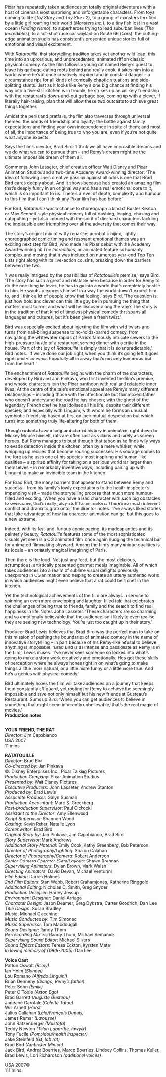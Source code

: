 
Pixar has repeatedly taken audiences on totally original adventures with a host of cinema’s most surprising and unforgettable characters. From toys coming to life (_Toy Story_ and _Toy Story 2_), to a group of monsters terrified by a little girl roaming their world (_Monsters Inc._), to a tiny fish lost in a vast ocean (_Finding_ _Nemo_), to superheroes trying to lead suburban lives (_The Incredibles_), to a hot-shot race car waylaid on Route 66 (_Cars_), the cutting-edge animation studio has consistently presented unique stories full of emotional and visual excitement.

With _Ratatouille_, that storytelling tradition takes yet another wild leap, this time into an uproarious, and unprecedented, animated riff on classic physical comedy. As the film follows a young rat named Remy’s quest to leave his garbage-eating roots behind and really cook, it takes him into a world where he’s at once creatively inspired and in constant danger – a circumstance ripe for all kinds of comically chaotic situations and side-splitting stunts. Just as it looks like Remy’s one big chance at finding his way into a five-star kitchen is in trouble, he strikes up an unlikely friendship with the restaurant’s down-and-out garbage boy, coming up with a clever, if literally hair-raising, plan that will allow these two outcasts to achieve great things together.

Amidst the perils and pratfalls, the film also traverses through universal themes: the bonds of friendship and loyalty; the battle against family expectations and finding your own independence in spite of them; and most of all, the importance of being true to who you are, even if you’re not quite what anyone expects.

Says the film’s director, Brad Bird: ‘I think we all have impossible dreams and we do what we can to pursue them – and Remy’s dream might be the ultimate impossible dream of them all.’

Comments John Lasseter, chief creative officer Walt Disney and Pixar Animation Studios and a two-time Academy Award-winning director: ‘The idea of following one’s creative passion against all odds is one that Brad Bird cares deeply about. And it shows because he’s created an amazing film that’s deeply funny in an original way and has a real emotional core to it, which is so important to us. There’s a level of depth, complexity and humour to this film that I don’t think any Pixar film has had before.’

For Bird, _Ratatouille_ was a chance to choreograph a kind of Buster Keaton or Max Sennett-style physical comedy full of dashing, leaping, chasing and catapulting – yet also imbued with the spirit of die-hard characters tackling the implausible and triumphing over all the adversity that comes their way.

The story’s original mix of witty repartee, acrobatic hijinx, tightly choreographed comic timing and resonant emotional themes was an exciting next step for Bird, who made his Pixar debut with the Academy Award-winning hit _The_ _Incredibles_, an animated feature so humanly complex and moving that it was included on numerous year-end Top Ten Lists right along with its live-action cousins, breaking down the barriers between the two.

‘I was really intrigued by the possibilities of _Ratatouille_’s premise,’ says Bird. ‘The story has such a great and relatable hero because in order for Remy to do the one thing he loves, he has to go into a world that’s completely hostile to him. He wants to express himself in a way the world doesn’t expect him to, and I think a lot of people know that feeling,’ says Bird. ‘The question is: just how bold and clever can this little guy be in pursuing the thing that matters most to him, and what will he discover along the way? The story is in the tradition of that kind of timeless physical comedy that spans all languages and cultures, but it’s been given a fresh twist.’

Bird was especially excited about injecting the film with wild twists and turns from nail-biting suspense to no-holds-barred comedy, from navigating the whitewater rapids of Paris’s famously intricate sewers to the high-pressure hustle of a restaurant serving dinner with a critic in the house. ‘Part of the joy of _Ratatouille_ is simply that it is so unpredictable,’ Bird notes. ‘If we’ve done our job right, when you think it’s going left it goes right, and vice versa, hopefully all in a way that’s not only humorous but from the heart.’

The enchantment of _Ratatouille_ begins with the charm of the characters, developed by Bird and Jan Pinkava, who first invented the film’s premise, and whose characters join the Pixar pantheon with real and relatable inner lives. At the centre of the tale’s emotional appeal are Remy’s many different relationships – including those with the affectionate but flummoxed father who doesn’t understand the road he has chosen; with the ghost of the legendary French chef he has idolised all his life, despite their different species; and especially with Linguini, with whom he forms an unusual symbiotic friendship based at first on their mutual desperation but which turns into something truly life-altering for both of them.

Though rodents have a long and storied history in animation, right down to Mickey Mouse himself, rats are often cast as villains and rarely as screen heroes. But Remy manages to bust through that taboo as he finds wily ways to evade detection inside the kitchen, often by a mere whisker, while whipping up recipes that become rousing successes. His courage comes to the fore as he uses one of his species’ most inspiring and human-like qualities – a spirited affinity for taking on a perilous world far larger than themselves – in remarkably inventive ways, including pairing up with Linguini to make an invincible team in the kitchen.

For Brad Bird, the many barriers that appear to stand between Remy and success – from his family’s lowly expectations to the health inspector’s impending visit – made the storytelling process that much more humour-filled and exciting. ‘When you have a lead character with such big obstacles to overcome, that’s really juicy stuff for animators. There’s so much inherent conflict and drama to grab onto,’ the director notes. ‘I’ve always liked stories that take advantage of how far character animation can go, but this goes to a new extreme.’

Indeed, with its fast-and-furious comic pacing, its madcap antics and its painterly beauty, _Ratatouille_ features some of the most sophisticated visuals yet seen in a CG animated film, once again nudging the technical bar for animated filmmaking skyward. Among the film’s many unique qualities is its locale – an ornately magical imagining of Paris.

Then there is the food. Not just any food, but the most delicious, scrumptious, artistically presented gourmet meals imaginable. All of which takes audiences into a realm of sublime visual delights previously unexplored in CG animation and helping to create an utterly authentic world in which audiences might even believe that a rat could be a chef in the kitchen.

Yet the technological achievements of the film are always in service to spinning an even more enveloping and laughter-filled tale that celebrates the challenges of being true to friends, family and the search to find real happiness in life. Notes John Lasseter: ‘These characters are so charming and so emotionally believable that the audience isn’t likely to even realise they are seeing new technology. You’re just too caught up in their story.’

Producer Brad Lewis believes that Brad Bird was the perfect man to take on this mission of pushing the boundaries of animated comedy in the name of innovative storytelling – in part because of his Remy-like refusal to believe anything is impossible. ‘Brad Bird is as intense and passionate as Remy is in the film,’ Lewis muses. ‘I’ve never seen someone so locked into what’s going to make a story work creatively and emotionally. He’s got these skills of perception where he always hones right in on what’s going to make things a little more natural, or a little more funny or a little more true. And he’s a genius with physical comedy.’

Bird ultimately hopes the film will take audiences on a journey that keeps them constantly off guard, yet rooting for Remy to achieve the seemingly impossible and save not only himself but his new friends at Gusteau’s Restaurant. Sums up Bird: ‘When you can get audiences to believe in something that might seem inherently unbelievable, that’s the real magic of movies.’  
**Production notes**
<br><br>

**YOUR FRIEND, THE RAT**  
_Director:_ Jim Capobianco  
USA 2007  
11 mins

**RATATOUILLE**  
_Director_: Brad Bird  
_Co-directed by_: Jan Pinkava  
©: Disney Enterprises Inc., Pixar Talking Pictures  
_Production Company_: Pixar Animation Studios  
_Presented by_: Walt Disney Pictures  
_Executive Producers_: John Lasseter,  Andrew Stanton  
_Produced by_: Brad Lewis  
_Associate Producer_: Galyn Susman  
_Production Accountant_: Marc S. Greenberg  
_Post-production Supervisor_: Paul Cichocki  
_Assistant to the Director_: Amy Ellenwood  
_Script Supervisor_: Shannon Wood  
_Casting_: Kevin Reher, Natalie Lyon  
_Screenwriter_: Brad Bird  
_Original Story by_: Jan Pinkava, Jim Capobianco, Brad Bird  
_Story Supervisor_: Mark Andrews  
_Additional Story Material_: Emily Cook,  Kathy Greenberg, Bob Peterson  
_Director of Photography/Lighting_: Sharon Calahan  
_Director of Photography/Camera_: Robert Anderson  
_Senior Camera Operator (Sets/Layout)_:  Shawn Brennan  
_Supervising Animators_: Dylan Brown, Mark Walsh  
_Directing Animators_: David Devan,  Michael Venturini  
_Film Editor_: Darren Holmes  
_2nd Film Editors_: Stan Webb,  Robert Grahamjones, Katherine Ringgold  
_Additional Editing_: Nicholas C. Smith, Greg Snyder  
_Production Designer_: Harley Jessup  
_Environment Designer_: Daniel Arriaga  
_Character Design_: Jason Deamer, Greg Dykstra, Carter Goodrich, Dan Lee  
_Title Design_: Susan Bradley  
_Music_: Michael Giacchino  
_Music Conducted by_: Tim Simonec  
_Music Supervisor_: Tom Macdougall  
_Sound Designer_: Randy Thom  
_Re-recording Mixers_: Randy Thom,  Michael Semanick  
_Supervising Sound Editor_: Michael Silvers  
_Sound Effects Editors_: Teresa Eckton, Kyrsten Mate  
_In loving memory of (1969-2005)_: Dan Lee

**Voice Cast**  
Patton Oswalt _(Remy)_  
Ian Holm _(Skinner)_  
Lou Romano _(Alfredo Linguini)_  
Brian Dennehy _(Django, Remy’s father)_  
Peter Sohn _(Emile)_  
Peter O’Toole _(Anton Ego)_  
Brad Garrett _(Auguste Gusteau)_  
Janeane Garofalo _(Colette Tatou)_  
Will Arnett _(Horst)_  
Julius Callahan _(Lalo/François Dupuis)_  
James Remar _(Larousse)_  
John Ratzenberger _(Mustafa)_  
Teddy Newton _(Talon Labarthe, lawyer)_  
Tony Fucile _(Pompidou/health inspector)_  
Jake Steinfeld _(Git, lab rat)_  
Brad Bird _(Ambrister Minion)_  
Jack Bird, Andrea Boerries, Marco Boerries, Lindsey Collins, Thomas Keller, Brad Lewis,  Lori Richardson _(additional voices)_

USA 2007©  
111 mins
<br><br>
<!--stackedit_data:
eyJoaXN0b3J5IjpbMTc1MDY5OTE3NF19
-->